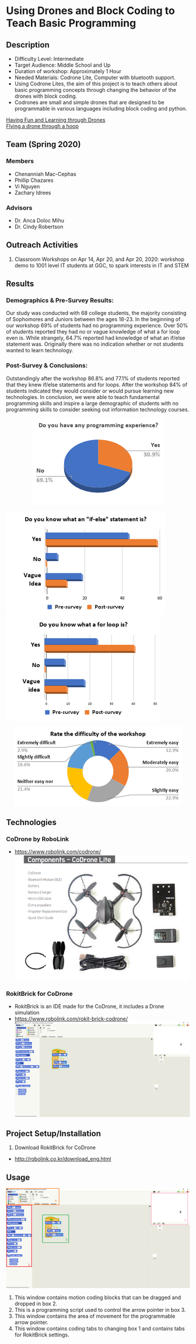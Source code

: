 # Using Drones and Block Coding to Teach Basic Programming
## Description
- Difficulty Level: Intermediate <br>
- Target Audience: Middle School and Up <br>
- Duration of workshop: Approximately 1 Hour <br>
- Needed Materials: Codrone Lite, Computer with bluetooth support. <br>
- Using Codrone Lites, the aim of this project is to teach others about basic programming concepts through changing the behavior of the drones with block coding. <br>
- Codrones are small and simple drones that are designed to be programmable in various languages including block coding and python.

[Having Fun and Learning through Drones](https://www.youtube.com/watch?v=VeJIbEyXcyA&feature=youtu.be)<br>
[Flying a drone through a hoop](https://www.youtube.com/watch?v=11Bljd7Lohs)

## Team (Spring 2020)
### Members <br>
- Chenanniah Mac-Cephas <br>
- Phillip Chazares <br>
- Vi Nguyen <br>
- Zachary Idrees <br>

### Advisors <br>
- Dr. Anca Doloc Mihu <br>
- Dr. Cindy Robertson <br>


## Outreach Activities
1. Classroom Workshops on Apr 14, Apr 20, and Apr 20, 2020: workshop demo to 1001 level IT students at GGC, to spark interests in IT and STEM


## Results
### Demographics & Pre-Survey Results: 
Our study was conducted with 68 college students, the majority consisting of Sophomores and Juniors between the ages  18-23. In the beginning of our workshop 69% of students had no programming experience. Over 50% of students reported they had no or vague knowledge of what a for loop even is. While strangely, 64.7% reported had knowledge of what an if/else statement was. Originally there was no indication whether or not students wanted to learn technology.
### Post-Survey & Conclusions: 
Outstandingly after the workshop 86.8% and 77.1% of students reported that they knew if/else statements and for loops. After the workshop 84% of students indicated they would consider or would pursue learning new technologies. In conclusion, we were able to teach fundamental programming skills and inspire a large demographic of students with no programming skills to consider seeking out information technology courses.

<p align="center">
  <img src="Media/experience.png">
</p>

![ifElse](Media/ifElse.png) 
![forLoops](Media/forLoop.png) 
<p align="center">
  <img src="Media/difficulty.png">
</p>


## Technologies
### CoDrone by RoboLink
* https://www.robolink.com/codrone/
![Drone Kit](Media/CoDrone_Full_Kit.PNG)

### RokitBrick for CoDrone
* RokitBrick is an IDE made for the CoDrone, it includes a Drone simulation
* https://www.robolink.com/rokit-brick-codrone/
![Drone Kit](Media/RokitBrick_example.PNG)

## Project Setup/Installation
1. Download RokitBrick for CoDrone
  * http://robolink.co.kr/download_eng.html

## Usage
![Drone Kit](Media/RokitBrick_example_with_HighLights.png)
1. This window contains motion coding blocks that can be dragged and dropped in box 2.
2. This is a programming script used to control the arrow pointer in box 3.
3. This window contains the area of movement for the programmable arrow pointer.
4. This window contains coding tabs to changing box 1 and contains tabs for RokitBrick settings.
